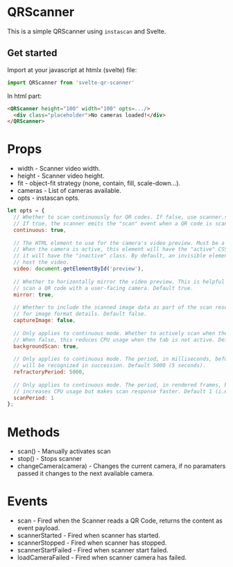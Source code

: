 # QRScanner

This is a simple QRScanner using `instascan` and Svelte.


## Get started

Import at your javascript at htmlx (svelte) file:

```js
import QRScanner from 'svelte-qr-scanner'
```

In html part:

```html
<QRScanner height="100" width="100" opts=.../>
  <div class="placeholder">No cameras loaded!</div>
</QRScanner>
```

# Props

* width - Scanner video width.
* height - Scanner video height.
* fit - object-fit strategy (none, contain, fill, scale-down...).
* cameras - List of cameras available.
* opts - instascan opts.

```javascript
let opts = {
  // Whether to scan continuously for QR codes. If false, use scanner.scan() to manually scan.
  // If true, the scanner emits the "scan" event when a QR code is scanned. Default true.
  continuous: true,
  
  // The HTML element to use for the camera's video preview. Must be a <video> element.
  // When the camera is active, this element will have the "active" CSS class, otherwise,
  // it will have the "inactive" class. By default, an invisible element will be created to
  // host the video.
  video: document.getElementById('preview'),
  
  // Whether to horizontally mirror the video preview. This is helpful when trying to
  // scan a QR code with a user-facing camera. Default true.
  mirror: true,
  
  // Whether to include the scanned image data as part of the scan result. See the "scan" event
  // for image format details. Default false.
  captureImage: false,
  
  // Only applies to continuous mode. Whether to actively scan when the tab is not active.
  // When false, this reduces CPU usage when the tab is not active. Default true.
  backgroundScan: true,
  
  // Only applies to continuous mode. The period, in milliseconds, before the same QR code
  // will be recognized in succession. Default 5000 (5 seconds).
  refractoryPeriod: 5000,
  
  // Only applies to continuous mode. The period, in rendered frames, between scans. A lower scan period
  // increases CPU usage but makes scan response faster. Default 1 (i.e. analyze every frame).
  scanPeriod: 1
};
```

# Methods

* scan() - Manually activates scan
* stop() - Stops scanner
* changeCamera(camera) - Changes the current camera, if no paramaters passed it changes to the next available camera.

# Events

* scan - Fired when the Scanner reads a QR Code, returns the content as event payload.
* scannerStarted - Fired when scanner has started.
* scannerStopped - Fired when scanner has stopped.
* scannerStartFailed - Fired when scanner start failed.
* loadCameraFailed - Fired when scanner camera has failed.

